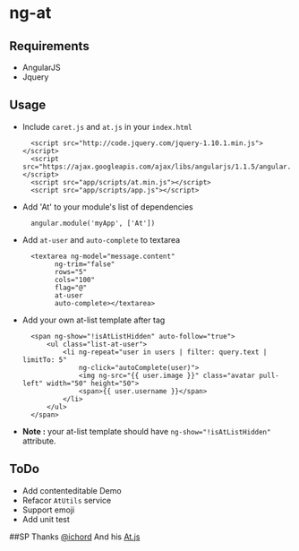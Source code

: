 ng-at
====================

## Requirements

+ AngularJS
+ Jquery

## Usage

+ Include `caret.js` and `at.js` in your `index.html`

        <script src="http://code.jquery.com/jquery-1.10.1.min.js"></script>
        <script src="https://ajax.googleapis.com/ajax/libs/angularjs/1.1.5/angular.min.js"></script>
        <script src="app/scripts/at.min.js"></script>
        <script src="app/scripts/app.js"></script>

+ Add 'At' to your module's list of dependencies

        angular.module('myApp', ['At'])

+ Add `at-user` and `auto-complete` to textarea

        <textarea ng-model="message.content"
              ng-trim="false"
              rows="5"
              cols="100"  
              flag="@"
              at-user
              auto-complete></textarea>

+ Add your own at-list template after <Textara> tag

        <span ng-show="!isAtListHidden" auto-follow="true">
            <ul class="list-at-user">
                <li ng-repeat="user in users | filter: query.text | limitTo: 5"
                    ng-click="autoComplete(user)">
                    <img ng-src="{{ user.image }}" class="avatar pull-left" width="50" height="50">
                    <span>{{ user.username }}</span>
                </li>
            </ul>
        </span>

+ **Note :** your at-list template should have `ng-show="!isAtListHidden"` attribute.

## ToDo

+ Add contenteditable Demo
+ Refacor `AtUtils` service
+ Support emoji
+ Add unit test

##SP Thanks
[@ichord](https://github.com/ichord) And his [At.js](https://github.com/ichord/At.js)


